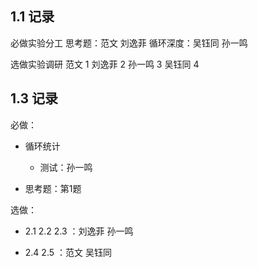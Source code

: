 ## 1.1 记录

必做实验分工
思考题：范文 刘逸菲
循环深度：吴钰同 孙一鸣

选做实验调研
范文 1
刘逸菲 2
孙一鸣 3
吴钰同 4

## 1.3 记录

必做：

- 循环统计
  - 测试：孙一鸣

- 思考题：第1题

选做：

- 2.1 2.2 2.3 ：刘逸菲 孙一鸣

- 2.4 2.5 ：范文 吴钰同